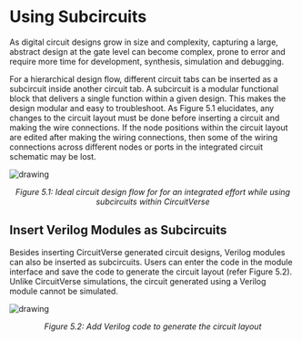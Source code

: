 # Using Subcircuits

As digital circuit designs grow in size and complexity, capturing a large, abstract design at the gate level can become complex, prone to error and require more time for development, synthesis, simulation and debugging.

For a hierarchical design flow, different circuit tabs can be inserted as a subcircuit inside another circuit tab. A subcircuit is a modular functional block that delivers a single function within a given design. This makes the design modular and easy to troubleshoot. As Figure 5.1 elucidates, any changes to the circuit layout must be done before inserting a circuit and making the wire connections. If the node positions within the circuit layout are edited after making the wiring connections, then some of the wiring connections across different nodes or ports in the integrated circuit schematic may be lost.  

![drawing](/images/img_chapter5/5.1.png)

<div align="center"><em>Figure 5.1:  Ideal circuit design flow for  for an integrated effort while using subcircuits within CircuitVerse</em></div>


## Insert Verilog Modules as Subcircuits

Besides inserting CircuitVerse generated circuit designs, Verilog modules can also be inserted as subcircuits. Users can enter the code in the module interface and save the code to generate the circuit layout (refer Figure 5.2). Unlike CircuitVerse simulations, the circuit generated using a Verilog module cannot be simulated. 

![drawing](/images/img_chapter5/5.2.png)

<div align="center"><em>Figure 5.2: Add Verilog code to generate the circuit layout</em></div>

